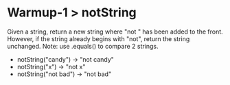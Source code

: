 # Warmup-1 > notString

Given a string, return a new string where "not " has been added to the front. However, if the string already begins with "not", return the string unchanged. Note: use .equals() to compare 2 strings.

- notString("candy") → "not candy"
- notString("x") → "not x"
- notString("not bad") → "not bad"